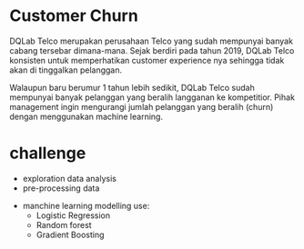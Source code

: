 # Customer Churn

DQLab Telco merupakan perusahaan Telco yang sudah mempunyai banyak cabang tersebar dimana-mana. Sejak berdiri pada tahun 2019, DQLab Telco konsisten untuk memperhatikan customer experience nya sehingga tidak akan di tinggalkan pelanggan.

Walaupun baru berumur 1 tahun lebih sedikit, DQLab Telco sudah mempunyai banyak pelanggan yang beralih langganan ke kompetitior. Pihak management ingin mengurangi jumlah pelanggan yang beralih (churn) dengan menggunakan machine learning.

# challenge 
- exploration data analysis
- pre-processing data

* manchine learning modelling use:
  - Logistic Regression
  - Random forest
  - Gradient Boosting
  
